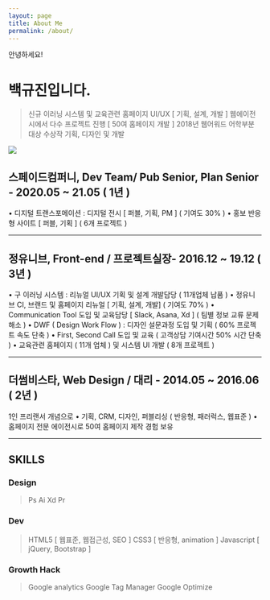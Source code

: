 ```yaml
---
layout: page
title: About Me
permalink: /about/
---
```




안녕하세요!

# 백규진입니다.
> 신규 이러닝 시스템 및 교육관련 홈페이지 UI/UX [ 기획, 설계, 개발 ]
> 웹에이전시에서 다수 프로젝트 진행 [ 50여 홈페이지 개발 ]
> 2018년 웹어워드 어학부분 대상 수상작 기획, 디자인 및 개발


![]({{site.baseurl}}/images/resume.png)

## 스페이드컴퍼니, Dev Team/ Pub Senior, Plan Senior - 2020.05 ~ 21.05 ( 1년 )
• 디지털 트랜스포메이션 : 디지털 전시 [ 퍼블, 기획, PM ] ( 기여도 30% )
• 홍보 반응형 사이트 [ 퍼블, 기획 ] ( 6개 프로젝트 )

---

## 정유니브, Front-end / 프로젝트실장- 2016.12 ~ 19.12 ( 3년 )
• 구 이러닝 시스템 : 리뉴얼 UI/UX 기획 및 설계 개발담당 ( 11개업체 납품 )
• 정유니브 CI, 브랜드 및 홈페이지 리뉴얼 [ 기획, 설계, 개발] ( 기여도 70% )
• Communication Tool 도입 및 교육담당 [ Slack, Asana, Xd ] ( 팀별 정보 교류 문제 해소 )
• DWF ( Design Work Flow ) : 디자인 설문과정 도입 및 기획 ( 60% 프로젝트 속도 단축 )
• First, Second Call 도입 및 교육 ( 고객상담 기여시간 50% 시간 단축 )
• 교육관련 홈페이지 ( 11개 업체 ) 및 시스템 UI 개발 ( 8개 프로젝트 )

---

## 더썸비스타, Web Design / 대리 - 2014.05 ~ 2016.06 ( 2년 )
   1인 프리랜서 개념으로
• 기획, CRM, 디자인, 퍼블리싱 ( 반응형, 패러럭스, 웹표준 )
• 홈페이지 전문 에이전시로 50여 홈페이지 제작 경험 보유

---

## SKILLS

### Design
> Ps
> Ai
> Xd
> Pr

### Dev
> HTML5 [ 웹표준, 웹접근성, SEO ]
> CSS3 [ 반응형, animation ]
> Javascript [ jQuery, Bootstrap ]

### Growth Hack
> Google analytics
> Google Tag Manager
> Google Optimize
